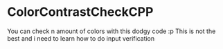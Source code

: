 # ColorContrastCheckCPP
You can check n amount of colors with this dodgy code :p
This is not the best and i need to learn how to do input verification
